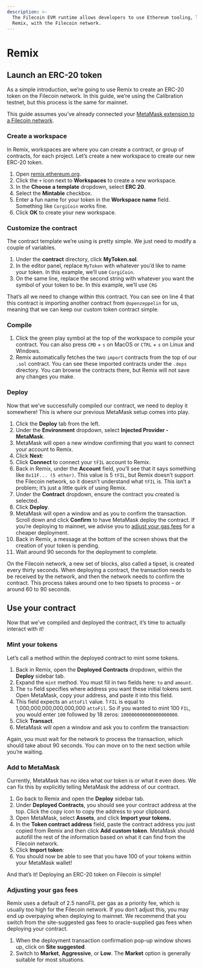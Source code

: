 ```yaml
---
description: >-
  The Filecoin EVM runtime allows developers to use Ethereum tooling, like
  Remix, with the Filecoin network.
---
```


# Remix

## Launch an ERC-20 token

As a simple introduction, we’re going to use Remix to create an ERC-20 token on the Filecoin network. In this guide, we’re using the Calibration testnet, but this process is the same for mainnet.

This guide assumes you’ve already connected your [MetaMask extension to a Filecoin network](../../basics/assets/metamask-setup.md).

### Create a workspace

In Remix, workspaces are where you can create a contract, or group of contracts, for each project. Let’s create a new workspace to create our new ERC-20 token.

1. Open [remix.ethereum.org](https://remix.ethereum.org).
2. Click the `+` icon next to **Workspaces** to create a new workspace.
3. In the **Choose a template** dropdown, select **ERC 20**.
4. Select the **Mintable** checkbox.
5. Enter a fun name for your token in the **Workspace name** field. Something like `CorgiCoin` works fine.
6. Click **OK** to create your new workspace.

### Customize the contract

The contract template we’re using is pretty simple. We just need to modify a couple of variables.

1. Under the **contract** directory, click **MyToken.sol**.
2. In the editor panel, replace `MyToken` with whatever you’d like to name your token. In this example, we’ll use `CorgiCoin`.
3. On the same line, replace the second string with whatever you want the symbol of your token to be. In this example, we’ll use `CRG`

That’s all we need to change within this contract. You can see on line 4 that this contract is importing another contract from `@openzeppelin` for us, meaning that we can keep our custom token contract simple.

### Compile

1. Click the green play symbol at the top of the workspace to compile your contract. You can also press `CMD` + `s` on MacOS or `CTRL` + `s` on Linux and Windows.
2. Remix automatically fetches the two `import` contracts from the top of our `.sol` contract. You can see these imported contracts under the `.deps` directory. You can browse the contracts there, but Remix will not save any changes you make.

### Deploy

Now that we’ve successfully compiled our contract, we need to deploy it somewhere! This is where our previous MetaMask setup comes into play.

1. Click the **Deploy** tab from the left.
2. Under the **Environment** dropdown, select **Injected Provider - MetaMask**.
3. MetaMask will open a new window confirming that you want to connect your account to Remix.
4. Click **Next**:
5. Click **Connect** to connect your `tFIL` account to Remix.
6. Back in Remix, under the **Account** field, you’ll see that it says something like `0x11F... (5 ether)`. This value is 5 `tFIL`, but Remix doesn’t support the Filecoin network, so it doesn’t understand what `tFIL` is. This isn’t a problem; it’s just a little quirk of using Remix.
7. Under the **Contract** dropdown, ensure the contract you created is selected.
8. Click **Deploy**.
9. MetaMask will open a window and as you to confirm the transaction. Scroll down and click **Confirm** to have MetaMask deploy the contract. If you’re deploying to mainnet, we advise you to [adjust your gas fees](remix.md#adjusting-your-gas-fees) for a cheaper deployment.
10. Back in Remix, a message at the bottom of the screen shows that the creation of your token is pending.
11. Wait around 90 seconds for the deployment to complete.

On the Filecoin network, a new set of blocks, also called a tipset, is created every thirty seconds. When deploying a contract, the transaction needs to be received by the network, and then the network needs to confirm the contract. This process takes around one to two tipsets to process – or around 60 to 90 seconds.

## Use your contract

Now that we’ve compiled and deployed the contract, it’s time to actually interact with it!

### Mint your tokens

Let’s call a method within the deployed contract to mint some tokens.

1. Back in Remix, open the **Deployed Contracts** dropdown, within the **Deploy** sidebar tab.
2. Expand the `mint` method. You must fill in two fields here: `to` and `amount`.
3. The `to` field specifies where address you want these initial tokens sent. Open MetaMask, copy your address, and paste it into this field.
4. This field expects an `attoFil` value. 1 `FIL` is equal to 1,000,000,000,000,000,000 `attoFil`. So if you wanted to mint 100 `FIL`, you would enter `100` followed by 18 zeros: `100000000000000000000`.
5. Click **Transact**.
6. MetaMask will open a window and ask you to confirm the transaction:

Again, you must wait for the network to process the transaction, which should take about 90 seconds. You can move on to the next section while you’re waiting.

### Add to MetaMask

Currently, MetaMask has no idea what our token is or what it even does. We can fix this by explicitly telling MetaMask the address of our contract.

1. Go back to Remix and open the **Deploy** sidebar tab.
2. Under **Deployed Contracts**, you should see your contract address at the top. Click the copy icon to copy the address to your clipboard.
3. Open MetaMask, select **Assets**, and click **Import your tokens.**
4. In the **Token contract address** field, paste the contract address you just copied from Remix and then click **Add custom token**. MetaMask should autofill the rest of the information based on what it can find from the Filecoin network.
5. Click **Import token**:
6. You should now be able to see that you have 100 of your tokens within your MetaMask wallet!

And that’s it! Deploying an ERC-20 token on Filecoin is simple!

### Adjusting your gas fees

Remix uses a default of 2.5 nanoFIL per gas as a priority fee, which is usually too high for the Filecoin network. If you don’t adjust this, you may end up overpaying when deploying to mainnet. We recommend that you switch from the site-suggested gas fees to oracle-supplied gas fees when deploying your contract.

1. When the deployment transaction confirmation pop-up window shows up, click on **Site suggested**.
2. Switch to **Market**, **Aggressive**, or **Low**. The **Market** option is generally suitable for most situations.
